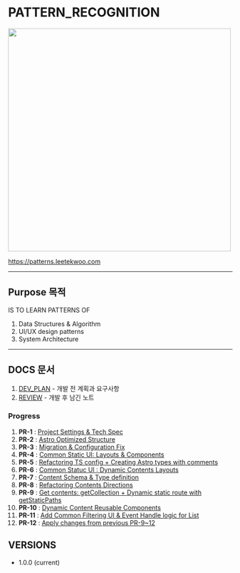 # PATTERN_RECOGNITION
<img width="500px" src="https://asset.leetekwoo.com/art/pattern-recognition.jpg"/>

https://patterns.leetekwoo.com

---
## Purpose 목적
IS TO LEARN PATTERNS OF
1. Data Structures & Algorithm 
2. UI/UX design patterns
3. System Architecture

---
## DOCS 문서
1. [DEV_PLAN](docs/DEV_PLAN.md) - 개발 전 계획과 요구사항
2. [REVIEW](docs/REVIEW.md) - 개발 후 남긴 노트

### Progress
1. **PR-1** : [Project Settings & Tech Spec](https://github.com/0teklee/pattern-recognition/pull/1)
2. **PR-2** : [Astro Optimized Structure](https://github.com/0teklee/pattern-recognition/pull/2)
3. **PR-3** : [Migration & Configuration Fix](https://github.com/0teklee/pattern-recognition/pull/3)
4. **PR-4** : [Common Static UI: Layouts & Components](https://github.com/0teklee/pattern-recognition/pull/4)
5. **PR-5** : [Refactoring TS config + Creating Astro types with comments](https://github.com/0teklee/pattern-recognition/pull/5)
6. **PR-6** : [Common Statuc UI : Dynamic Contents Layouts](https://github.com/0teklee/pattern-recognition/pull/6)
7. **PR-7** : [Content Schema & Type definition](https://github.com/0teklee/pattern-recognition/pull/7)
8. **PR-8** : [Refactoring Contents Directions](https://github.com/0teklee/pattern-recognition/pull/8)
9. **PR-9** : [Get contents: getCollection + Dynamic static route with getStaticPaths](https://github.com/0teklee/pattern-recognition/pull/9)
10. **PR-10** : [Dynamic Content Reusable Components](https://github.com/0teklee/pattern-recognition/pull/10)
11. **PR-11** : [Add Common Filtering UI & Event Handle logic for List](https://github.com/0teklee/pattern-recognition/pull/11)
12. **PR-12** : [Apply changes from previous PR-9~12](https://github.com/0teklee/pattern-recognition/pull/12)


## VERSIONS

- 1.0.0 (current)
